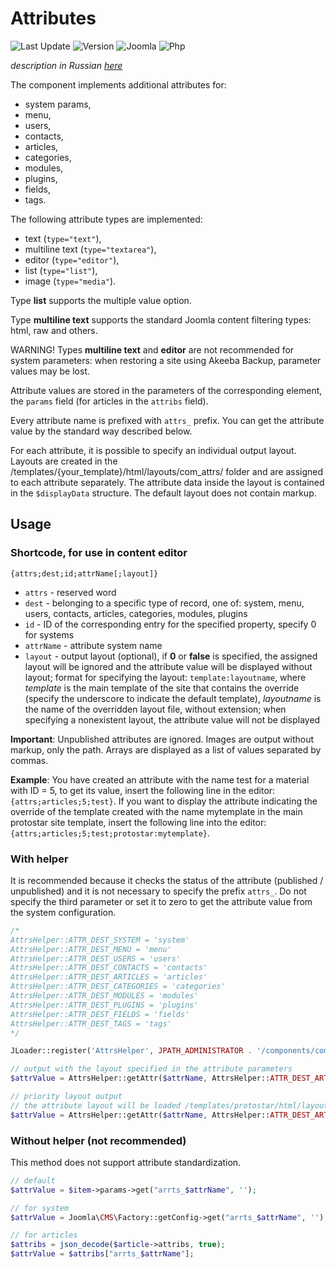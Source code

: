 # Attributes

![Last Update](https://img.shields.io/badge/last_update-2019.09.29-28A5F5.svg?style=for-the-badge)
![Version](https://img.shields.io/badge/VERSION-1.3.0-0366d6.svg?style=for-the-badge)
![Joomla](https://img.shields.io/badge/joomla-3.7+-1A3867.svg?style=for-the-badge)
![Php](https://img.shields.io/badge/php-5.6+-8892BF.svg?style=for-the-badge)

_description in Russian [here](README.ru.md)_

The component implements additional attributes for:

- system params,
- menu,
- users,
- contacts,
- articles,
- categories,
- modules,
- plugins,
- fields,
- tags.

The following attribute types are implemented:

- text (`type="text"`),
- multiline text (`type="textarea"`),
- editor (`type="editor"`),
- list (`type="list"`),
- image (`type="media"`).

Type **list** supports the multiple value option.

Type **multiline text** supports the standard Joomla content filtering types: html, raw and others.

WARNING! Types **multiline text** and **editor** are not recommended for system parameters: when restoring a site using Akeeba Backup, parameter values may be lost.

Attribute values are stored in the parameters of the corresponding element, the `params` field (for articles in the `attribs` field).

Every attribute name is prefixed with `attrs_` prefix. You can get the attribute value by the standard way described below.

For each attribute, it is possible to specify an individual output layout. Layouts are created in the /templates/{your_template}/html/layouts/com_attrs/ folder and are assigned to each attribute separately. The attribute data inside the layout is contained in the `$displayData` structure. The default layout does not contain markup.

## Usage

### Shortcode, for use in content editor

```text
{attrs;dest;id;attrName[;layout]}
```

- `attrs` - reserved word
- `dest` - belonging to a specific type of record, one of: system, menu, users, contacts, articles, categories, modules, plugins
- `id` - ID of the corresponding entry for the specified property, specify 0 for systems
- `attrName` - attribute system name
- `layout` - output layout (optional), if **0** or **false** is specified, the assigned layout will be ignored and the attribute value will be displayed without layout; format for specifying the layout: `template:layoutname`, where _template_ is the main template of the site that contains the override (specify the underscore to indicate the default template), _layoutname_ is the name of the overridden layout file, without extension; when specifying a nonexistent layout, the attribute value will not be displayed

**Important**: Unpublished attributes are ignored. Images are output without markup, only the path. Arrays are displayed as a list of values separated by commas.

**Example**: You have created an attribute with the name test for a material with ID = 5, to get its value, insert the following line in the editor: `{attrs;articles;5;test}`.
If you want to display the attribute indicating the override of the template created with the name mytemplate in the main protostar site template, insert the following line into the editor: `{attrs;articles;5;test;protostar:mytemplate}`.

### With helper

It is recommended because it checks the status of the attribute (published / unpublished) and it is not necessary to specify the prefix `attrs_`. Do not specify the third parameter or set it to zero to get the attribute value from the system configuration.

```php
/*
AttrsHelper::ATTR_DEST_SYSTEM = 'system'
AttrsHelper::ATTR_DEST_MENU = 'menu'
AttrsHelper::ATTR_DEST_USERS = 'users'
AttrsHelper::ATTR_DEST_CONTACTS = 'contacts'
AttrsHelper::ATTR_DEST_ARTICLES = 'articles'
AttrsHelper::ATTR_DEST_CATEGORIES = 'categories'
AttrsHelper::ATTR_DEST_MODULES = 'modules'
AttrsHelper::ATTR_DEST_PLUGINS = 'plugins'
AttrsHelper::ATTR_DEST_FIELDS = 'fields'
AttrsHelper::ATTR_DEST_TAGS = 'tags'
*/

JLoader::register('AttrsHelper', JPATH_ADMINISTRATOR . '/components/com_attrs/helpers/attrs.php');

// output with the layout specified in the attribute parameters
$attrValue = AttrsHelper::getAttr($attrName, AttrsHelper::ATTR_DEST_ARTICLES, $article->id);

// priority layout output
// the attribute layout will be loaded /templates/protostar/html/layouts/com_attrs/mytemplate.php
$attrValue = AttrsHelper::getAttr($attrName, AttrsHelper::ATTR_DEST_ARTICLES, $article->id, 'protostar:mytemplate');
```

### Without helper (not recommended)

This method does not support attribute standardization.

```php
// default
$attrValue = $item->params->get("arrts_$attrName", '');

// for system
$attrValue = Joomla\CMS\Factory::getConfig->get("arrts_$attrName", '');

// for articles
$attribs = json_decode($article->attribs, true);
$attrValue = $attribs["arrts_$attrName"];

```
